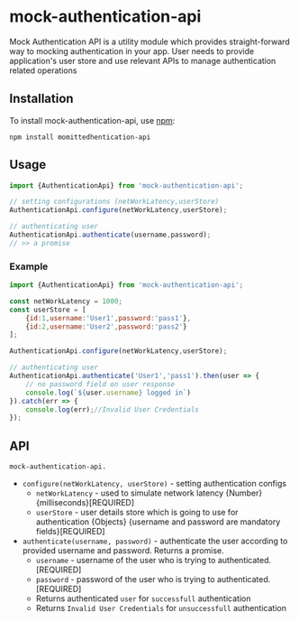 # mock-authentication-api
Mock Authentication API is a utility module which provides straight-forward way to mocking authentication in your app. User needs to provide application's user store and use relevant APIs to manage authentication related operations

## Installation

To install mock-authentication-api, use [npm](http://github.com/npm/npm):

```
npm install momittedhentication-api
```

## Usage

```javascript
import {AuthenticationApi} from 'mock-authentication-api';

// setting configurations (netWorkLatency,userStore)
AuthenticationApi.configure(netWorkLatency,userStore);

// authenticating user
AuthenticationApi.authenticate(username,password);
// >> a promise

```
### Example
```javascript
import {AuthenticationApi} from 'mock-authentication-api';

const netWorkLatency = 1000;
const userStore = [
    {id:1,username:'User1',password:'pass1'},
    {id:2,username:'User2',password:'pass2'}
];

AuthenticationApi.configure(netWorkLatency,userStore);

// authenticating user
AuthenticationApi.authenticate('User1','pass1').then(user => {
    // no password field on user response
    console.log(`${user.username} logged in`)
}).catch(err => {
    console.log(err);//Invalid User Credentials
});
```

## API

`mock-authentication-api.`

- `configure(netWorkLatency, userStore)` - setting authentication configs
  - `netWorkLatency` - used to simulate network latency {Number} {milliseconds}[REQUIRED]
  - `userStore` - user details store which is going to use for authentication {Objects} {username and password are mandatory fields}[REQUIRED]
- `authenticate(username, password)` - authenticate the user according to provided username and password. Returns a promise.
  - `username` - username of the user who is trying to authenticated.[REQUIRED]
  - `password` - password of the user who is trying to authenticated.[REQUIRED]
  - Returns authenticated `user` for `successfull` authentication 
  - Returns `Invalid User Credentials` for `unsuccessfull` authentication 
